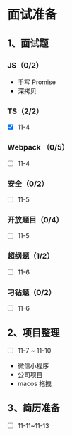 # 面试准备

## 1、面试题

### JS（0/2）

- 手写 Promise
- 深拷贝

### TS（2/2）

- [x] 11-4

### Webpack （0/5）

- [ ] 11-4

### 安全（0/2）

- [ ] 11-5

### 开放题目（0/4）

- [ ] 11-5

### 超纲题（1/2）

- [ ] 11-6

### 刁钻题（0/2）

- [ ] 11-6

## 2、项目整理

- [ ] 11-7 ~ 11-10

- 微信小程序
- 公司项目
- macos 拖拽

## 3、简历准备

- [ ] 11-11~11-13
